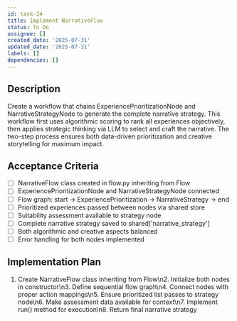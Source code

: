 ```yaml
---
id: task-24
title: Implement NarrativeFlow
status: To Do
assignee: []
created_date: '2025-07-31'
updated_date: '2025-07-31'
labels: []
dependencies: []
---
```


## Description

Create a workflow that chains ExperiencePrioritizationNode and NarrativeStrategyNode to generate the complete narrative strategy. This workflow first uses algorithmic scoring to rank all experiences objectively, then applies strategic thinking via LLM to select and craft the narrative. The two-step process ensures both data-driven prioritization and creative storytelling for maximum impact.
## Acceptance Criteria

- [ ] NarrativeFlow class created in flow.py inheriting from Flow
- [ ] ExperiencePrioritizationNode and NarrativeStrategyNode connected
- [ ] Flow graph: start -> ExperiencePrioritization -> NarrativeStrategy -> end
- [ ] Prioritized experiences passed between nodes via shared store
- [ ] Suitability assessment available to strategy node
- [ ] Complete narrative strategy saved to shared['narrative_strategy']
- [ ] Both algorithmic and creative aspects balanced
- [ ] Error handling for both nodes implemented

## Implementation Plan

1. Create NarrativeFlow class inheriting from Flow\n2. Initialize both nodes in constructor\n3. Define sequential flow graph\n4. Connect nodes with proper action mappings\n5. Ensure prioritized list passes to strategy node\n6. Make assessment data available for context\n7. Implement run() method for execution\n8. Return final narrative strategy
